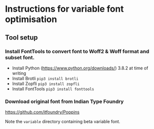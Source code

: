 # Instructions for variable font optimisation

## Tool setup

### Install FontTools to convert font to Woff2 & Woff format and subset font.

- Install Python (https://www.python.org/downloads/) 3.8.2 at time of writing
- Install Brotli `pip3 install brotli`
- Install Zopfli `pip3 install zopfli`
- Install FontTools `pip3 install fonttools`

### Download original font from Indian Type Foundry

https://github.com/itfoundry/Poppins

Note the `variable` directory containing beta variable font.
